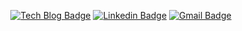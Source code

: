 <div align=center>

[![Tech Blog Badge](https://img.shields.io/badge/Blog-black?logo=github&link=https://lighthouse-dev.github.io)](https://lighthouse-dev.github.io/)
[![Linkedin Badge](https://img.shields.io/badge/-LinkedIn-blue?logo=Linkedin&logoColor=white&link=https://www.linkedin.com/in/juseung-lee-a376191b0/)](  https://www.linkedin.com/in/juseung-lee-a376191b0/)
[![Gmail Badge](https://img.shields.io/badge/Gmail-d14836?logo=Gmail&logoColor=white&link=mailto:smiloop.dev@gmail.com)](mailto:smiloop.dev@gmail.com)
</div>
	
<!--
**lighthouse-dev/lighthouse-dev** is a ✨ _special_ ✨ repository because its `README.md` (this file) appears on your GitHub profile.

Here are some ideas to get you started:

- 🔭 I’m currently working on ...
- 🌱 I’m currently learning ...
- 👯 I’m looking to collaborate on ...
- 🤔 I’m looking for help with ...
- 💬 Ask me about ...
- 📫 How to reach me: ...
- 😄 Pronouns: ...
- ⚡ Fun fact: ...
-->
